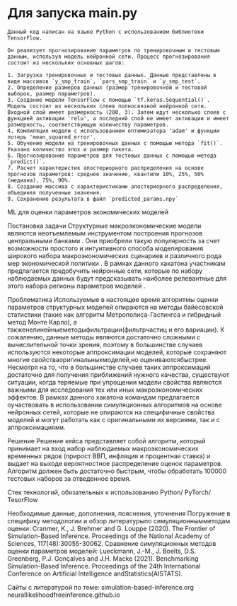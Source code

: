 # Для запуска main.py
    Данный код написан на языке Python с использованием библиотеки TensorFlow. 

    Он реализует прогнозирование параметров по тренировочным и тестовым данным, используя модель нейронной сети. Процесс прогнозирования состоит из нескольких основных шагов:

    1. Загрузка тренировочных и тестовых данных. Данные представлены в виде массивов `y_smp_train`, `pars_smp_train` и `y_smp_test`.
    2. Определение размеров данных (размер тренировочной и тестовой выборок, размер параметров).
    3. Создание модели TensorFlow с помощью `tf.keras.Sequential()`. Модель состоит из нескольких слоев полносвязной нейронной сети. Входной слой имеет размерность (200, 3). Затем идут несколько слоев с функцией активации 'relu', а последний слой не имеет активации и имеет размерность, соответствующую количеству параметров.
    4. Компиляция модели с использованием оптимизатора 'adam' и функции потерь 'mean_squared_error'.
    5. Обучение модели на тренировочных данных с помощью метода `fit()`. Указано количество эпох и размер пакета.
    6. Прогнозирование параметров для тестовых данных с помощью метода `predict()`.
    7. Расчет характеристик апостериорного распределения на основе прогнозов параметров: среднее значение, квантили 10%, 25%, 50% (медиана), 75%, 90%.
    8. Создание массива с характеристиками апостериорного распределения, объединяя полученные значения.
    9. Сохранение результата в файл `predicted_params.npy`

ML для оценки параметров экономических моделей

Постановка задачи
Структурные макроэкономические модели являются неотъемлемым инструментом построения прогнозов центральными банками . Они приобрели такую популярность за счет возможности простого и интуитивного способа моделирования широкого набора макроэкономических сценариев и различного рода мер экономической политики . В рамках данного хакатона участникам предлагается предобучить нейронные сети, которые по набору наблюдаемых данных будут предсказывать наиболее релевантные для этого набора регионы параметров моделей .

Проблематика
Используемые в настоящее время алгоритмы оценки параметров структурных моделей опираются на методы байесовской статистики (такие как алгоритм Метрополиса-Гастингса и гибридный метод Монте Карло), а такженелинейныеметодыфильтрации(фильтрчастиц и его вариации). К сожалению, данные методы являются достаточно сложными с вычислительной точки зрения, поэтому в большинстве случаев используются некоторые аппроксимации моделей, которые сохраняют многие свойстваоригинальныхмоделей,но оцениваютсябыстрее. Несмотря на то, что в большинстве случаев таких аппроксимаций достаточно для получения приближений нужного качества, существуют ситуации, когда теряемые при упрощении модели свойства являются важными для исследования тех или иных макроэкономических эффектов. В рамках данного хакатона командам предлагается оучаствовать в использовании симуляционных алгоритмов на основе нейронных сетей, которые не опираются на специфичные свойства моделей и могут работать как с оригинальными их версиями, так и с аппроксимациями. 

Решение
Решение кейса представляет собой алгоритм, который принимает на вход набор наблюдаемых макроэкономических временных рядов (прирост ВВП, инфляция и процентная ставка) и выдает на выходе вероятностное распределение оценок параметров. Алгоритм должен быть достаточно быстрым, чтобы обработать 100000 тестовых наборов за отведенное время.

Стек технологий, обязательных к использованию
Python/ PyTorch/ TesorFlow

Необходимые данные, дополнения, пояснения, уточнения
Погружение в специфику методологии и обзор литературыпо симуляционнымметодам оценки: Cranmer, K., J. Brehmer and G. Louppe (2020). The Frontier of Simulation-Based Inference. Proceedings of the National Academy of Sciences, 117(48):30055-30062.
Сравнение симуляционных методов оценки параметров моделей: Lueckmann, J.-M., J. Boelts, D.S. Greenberg, P.J. Gonçalves and J.H. Macke (2021). Benchmarking Simulation-Based Inference. Proceedings of the 24th International Conference on Artificial Intelligence andStatistics(AISTATS).

Сайты с литературой по теме: simulation-based-inference.org neurallikelihoodfreeinference.github.io



